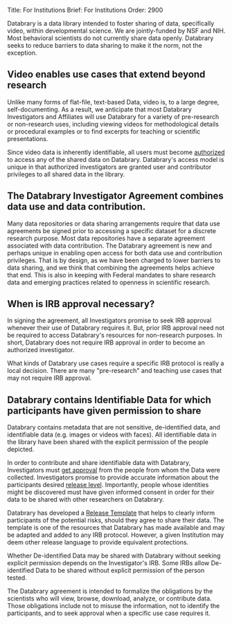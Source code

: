 Title: For Institutions
Brief: For Institutions
Order: 2900

Databrary is a data library intended to foster sharing of data, specifically video, within developmental science.
We are jointly-funded by NSF and NIH.
Most behavioral scientists do not currently share data openly.
Databrary seeks to reduce barriers to data sharing to make it the norm, not the exception.

## Video enables use cases that extend beyond research

Unlike many forms of flat-file, text-based Data, video is, to a large degree, self-documenting.
As a result, we anticipate that most Databrary Investigators and Affiliates will use Databrary for a variety of pre-research or non-research uses, including viewing videos for methodological details or procedural examples or to find excerpts for teaching or scientific presentations.

Since video data is inherently identifiable, all users must become [authorized](|filename|investigators/authorization.md) to access any of the shared data on Databrary. 
Databrary's access model is unique in that authorized investigators are granted user and contributor privileges to all shared data in the library. 

## The Databrary Investigator Agreement combines data use and data contribution.

Many data repositories or data sharing arrangements require that data use agreements be signed prior to accessing a specific dataset for a discrete research purpose.
Most data repositories have a separate agreement associated with data contribution.
The Databrary agreement is new and perhaps unique in enabling open access for both data use and contribution privileges.
That is by design, as we have been charged to lower barriers to data sharing, and we think that combining the agreements helps achieve that end.
This is also in keeping with Federal mandates to share research data and emerging practices related to openness in scientific research.

## When is IRB approval necessary?

In signing the agreement, all Investigators promise to seek IRB approval whenever their use of Databrary requires it.
But, prior IRB approval need not be required to access Databrary's resources for non-research purposes. In short, Databrary does not require IRB approval in order to become an authorized investigator. 

What kinds of Databrary use cases require a specific IRB protocol is really a local decision. There are many "pre-research" and teaching use cases that may not require IRB approval.

## Databrary contains Identifiable Data for which participants have given permission to share

Databrary contains metadata that are not sensitive, de-identified data, and identifiable data (e.g. images or videos with faces).
All identifiable data in the library have been shared with the explicit permission of the people depicted.

In order to contribute and share identifiable data with Databrary, Investigators must [get approval](|filename|investigators/release/asking.md) from the people from whom the Data were collected. 
Investigators promise to provide accurate information about the participants desired [release level](|filename|investigators/release/release-levels.md).
Importantly, people whose identities might be discovered must have given informed consent in order for their data to be shared with other researchers on Databrary.

Databrary has developed a [Release Template](|filename|../policies/release-template.mdi) that helps to clearly inform participants of the potential risks, should they agree to share their data. The template is one of the resources that Databrary has made available and may be adapted and added to any IRB protocol.
However, a given Institution may deem other release language to provide equivalent protections.

Whether De-identified Data may be shared with Databrary without seeking explicit permission depends on the Investigator's IRB.
Some IRBs allow De-identified Data to be shared without explicit permission of the person tested.

The Databrary agreement is intended to formalize the obligations by the scientists who will view, browse, download, analyze, or contribute data.
Those obligations include not to misuse the information, not to identify the participants, and to seek approval when a specific use case requires it.



